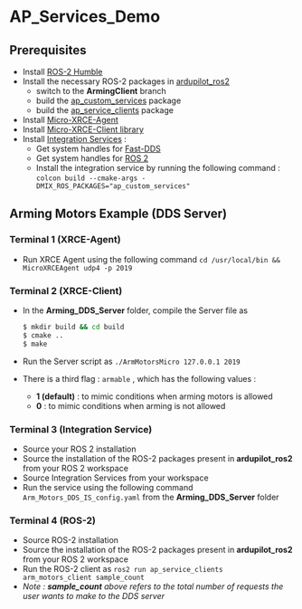 # AP_Services_Demo
## Prerequisites
- Install [ROS-2 Humble](https://docs.ros.org/en/humble/Installation.html)
- Install the necessary ROS-2 packages in [ardupilot_ros2](https://github.com/arshPratap/ardupilot_ros2) 
    - switch to the **ArmingClient** branch
    - build the [ap_custom_services](https://github.com/arshPratap/ardupilot_ros2/tree/ArmingClient/ap_custom_services) package
    - build the [ap_service_clients](https://github.com/arshPratap/ardupilot_ros2/tree/ArmingClient/ap_service_clients) package
- Install [Micro-XRCE-Agent](https://micro-xrce-dds.docs.eprosima.com/en/latest/installation.html#installing-the-agent-standalone)
- Install [Micro-XRCE-Client library](https://micro-xrce-dds.docs.eprosima.com/en/latest/installation.html#installing-the-client-standalone)
- Install [Integration Services](https://integration-service.docs.eprosima.com/en/latest/installation_manual/installation.html) : 
    - Get system handles for [Fast-DDS](https://github.com/eProsima/FastDDS-SH)
    - Get system handles for [ROS 2](https://github.com/eProsima/ROS2-SH)
    - Install the integration service by running the following command : `colcon build --cmake-args -DMIX_ROS_PACKAGES="ap_custom_services"`
## Arming Motors Example (DDS Server)
### Terminal 1 (XRCE-Agent)
- Run XRCE Agent using the following command `cd /usr/local/bin && MicroXRCEAgent udp4 -p 2019`
### Terminal 2 (XRCE-Client)
- In the **Arming_DDS_Server** folder, compile the Server file as

  ```bash
  $ mkdir build && cd build
  $ cmake ..
  $ make
  ```

- Run the Server script as  `./ArmMotorsMicro 127.0.0.1 2019`
- There is a third flag : `armable` , which has the following values : 
    - **1 (default)**  : to mimic conditions when arming motors is allowed
    - **0** : to mimic conditions when arming is not allowed
### Terminal 3 (Integration Service)
- Source your ROS 2 installation 
- Source the installation of the ROS-2 packages present in **ardupilot_ros2** from your ROS 2 workspace
- Source Integration Services from your workspace 
- Run the service using the following command `Arm_Motors_DDS_IS_config.yaml` from the **Arming_DDS_Server** folder
### Terminal 4 (ROS-2)
- Source ROS-2 installation
- Source the installation of the ROS-2 packages present in **ardupilot_ros2** from your ROS 2 workspace 
- Run the ROS-2 client as `ros2 run ap_service_clients arm_motors_client sample_count`
- _Note : **sample_count** above refers to the total number of requests the user wants to make to the DDS server_

